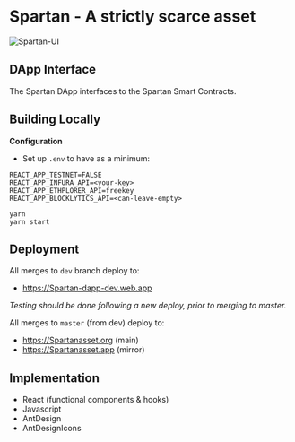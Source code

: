 # Spartan - A strictly scarce asset

![Spartan-UI](https://github.com/Spartanasset/Spartan-dapp/blob/master/git/Spartan-ui.png)

## DApp Interface

The Spartan DApp interfaces to the Spartan Smart Contracts.

## Building Locally

**Configuration**

* Set up `.env` to have as a minimum:
```
REACT_APP_TESTNET=FALSE
REACT_APP_INFURA_API=<your-key>
REACT_APP_ETHPLORER_API=freekey
REACT_APP_BLOCKLYTICS_API=<can-leave-empty>
```

```
yarn
yarn start
```

## Deployment

All merges to `dev` branch deploy to: 
* https://Spartan-dapp-dev.web.app

*Testing should be done following a new deploy, prior to merging to master.*

All merges to `master` (from dev) deploy to:
* https://Spartanasset.org (main)
* https://Spartanasset.app (mirror)

## Implementation

* React (functional components & hooks)
* Javascript
* AntDesign
* AntDesignIcons

